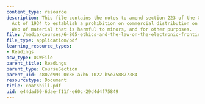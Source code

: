 ```yaml
---
content_type: resource
description: This file contains the notes to amend section 223 of the Communications
  Act of 1934 to establish a prohibition on commercial distribution on the World Wide
  Web of material that is harmful to minors, and for other purposes.
file: /media/courses/6-805-ethics-and-the-law-on-the-electronic-frontier-fall-2005/e44dad606daef11fe60c29d4d4f75849_coatsbill.pdf
file_type: application/pdf
learning_resource_types:
- Readings
ocw_type: OCWFile
parent_title: Readings
parent_type: CourseSection
parent_uid: c807d991-0c36-a7b6-1022-b5e758877384
resourcetype: Document
title: coatsbill.pdf
uid: e44dad60-6dae-f11f-e60c-29d4d4f75849
---
```

